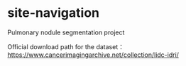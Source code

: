 # site-navigation
Pulmonary nodule segmentation project

Official download path for the dataset：https://www.cancerimagingarchive.net/collection/lidc-idri/
